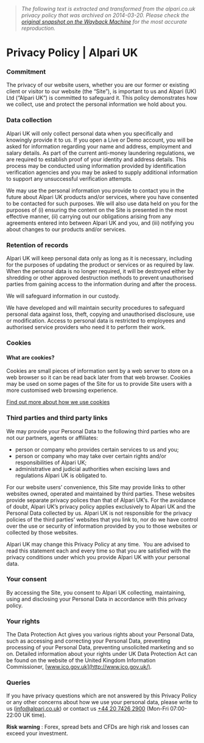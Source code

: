 > *The following text is extracted and transformed from the alpari.co.uk privacy policy that was archived on 2014-03-20. Please check the [original snapshot on the Wayback Machine](https://web.archive.org/web/20140320023436id_/http%3A//www.alpari.co.uk/privacy-policy) for the most accurate reproduction.*

# Privacy Policy | Alpari UK

### Commitment

The privacy of our website users, whether you are our former or existing client or visitor to our website (the “Site”), is important to us and Alpari (UK) Ltd (“Alpari UK”) is committed to safeguard it. This policy demonstrates how we collect, use and protect the personal information we hold about you.

### Data collection

Alpari UK will only collect personal data when you specifically and knowingly provide it to us. If you open a Live or Demo account, you will be asked for information regarding your name and address, employment and salary details. As part of the current anti-money laundering regulations, we are required to establish proof of your identity and address details. This process may be conducted using information provided by identification verification agencies and you may be asked to supply additional information to support any unsuccessful verification attempts.

We may use the personal information you provide to contact you in the future about Alpari UK products and/or services, where you have consented to be contacted for such purposes. We will also use data held on you for the purposes of (i) ensuring the content on the Site is presented in the most effective manner, (ii) carrying out our obligations arising from any agreements entered into between Alpari UK and you, and (iii) notifying you about changes to our products and/or services.

### Retention of records

Alpari UK will keep personal data only as long as it is necessary, including for the purposes of updating the product or services or as required by law. When the personal data is no longer required, it will be destroyed either by shredding or other approved destruction methods to prevent unauthorised parties from gaining access to the information during and after the process.

We will safeguard information in our custody.

We have developed and will maintain security procedures to safeguard personal data against loss, theft, copying and unauthorised disclosure, use or modification. Access to personal data is restricted to employees and authorised service providers who need it to perform their work.

### Cookies

#### What are cookies?

Cookies are small pieces of information sent by a web server to store on a web browser so it can be read back later from that web browser. Cookies may be used on some pages of the Site for us to provide Site users with a more customised web browsing experience.

[Find out more about how we use cookies](http://www.alpari.co.uk/privacy-policy/cookie-policy "Cookies")

### Third parties and third party links

We may provide your Personal Data to the following third parties who are not our partners, agents or affiliates:

  * person or company who provides certain services to us and you;
  * person or company who may take over certain rights and/or responsibilities of Alpari UK;
  * administrative and judicial authorities when excising laws and regulations Alpari UK is obligated to.



For our website users’ convenience, this Site may provide links to other websites owned, operated and maintained by third parties. These websites provide separate privacy polices than that of Alpari UK’s. For the avoidance of doubt, Alpari UK’s privacy policy applies exclusively to Alpari UK and the Personal Data collected by us. Alpari UK is not responsible for the privacy policies of the third parties’ websites that you link to, nor do we have control over the use or security of information provided by you to those websites or collected by those websites.

Alpari UK may change this Privacy Policy at any time.  You are advised to read this statement each and every time so that you are satisfied with the privacy conditions under which you provide Alpari UK with your personal data.

### Your consent

By accessing the Site, you consent to Alpari UK collecting, maintaining, using and disclosing your Personal Data in accordance with this privacy policy.

### Your rights

The Data Protection Act gives you various rights about your Personal Data, such as accessing and correcting your Personal Data, preventing processing of your Personal Data, preventing unsolicited marketing and so on. Detailed information about your rights under UK Data Protection Act can be found on the website of the United Kingdom Information Commissioner, [www.ico.gov.uk](http://www.ico.gov.uk/).

### Queries

If you have privacy questions which are not answered by this Privacy Policy or any other concerns about how we use your personal data, please write to us ([info@alpari.co.uk](mailto:info@alpari.co.uk)) or contact us [+44 20 7426 2900](tel:442074262900) (Mon-Fri 07:00-22:00 UK time).

**Risk warning** : Forex, spread bets and CFDs are high risk and losses can exceed your investment. 
